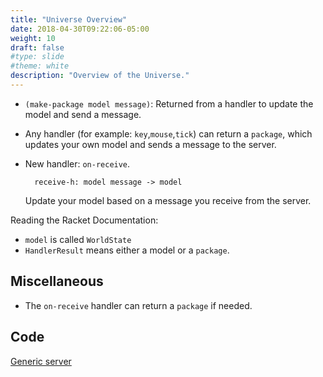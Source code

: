 ```yaml
---
title: "Universe Overview"
date: 2018-04-30T09:22:06-05:00
weight: 10
draft: false
#type: slide
#theme: white
description: "Overview of the Universe."
---
```


* `(make-package model message)`: Returned from a handler to update the model and send a message.
* Any handler (for example: `key`,`mouse`,`tick`) can return a `package`, which updates your own model and sends a message to the server. 
* New handler: `on-receive`. 

        receive-h: model message -> model

    Update your model based on a message you receive from the server.

Reading the Racket Documentation:

* `model` is called `WorldState`
* `HandlerResult` means either a model or a `package`.

## Miscellaneous

* The `on-receive` handler can return a `package` if needed.

## Code

[Generic server](generic-server-v1.rkt)

